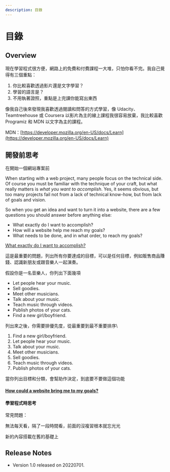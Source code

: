 ```yaml
---
description: 目錄
---
```


# 目錄

## Overview

現在學習程式很方便，網路上的免費和付費課程一大堆，只怕你看不完。我自己覺得有三個重點：

1. 你比較喜歡透過影片還是文字學習？
2. 學習的語言是？
3. 不用執著證照，重點是上完課你能寫出東西

像我自己後來發現我喜歡透過閱讀和問答的方式學習，像 Udacity、Teamtreehouse 或 Coursera 以影片為主的線上課程我很容易放棄，我比較喜歡 Programiz 和 MDN 以文字為主的課程。



MDN：[https://developer.mozilla.org/en-US/docs/Learn](https://developer.mozilla.org/en-US/docs/Learn)



## 開發前思考

在開始一個網站專案前

When starting with a web project, many people focus on the technical side. Of course you must be familiar with the technique of your craft, but what really matters is _what you want to accomplish_. Yes, it seems obvious, but too many projects fail not from a lack of technical know-how, but from lack of goals and vision.



So when you get an idea and want to turn it into a website, there are a few questions you should answer before anything else:

* What exactly do I want to accomplish?
* How will a website help me reach my goals?
* What needs to be done, and in what order, to reach my goals?

[What exactly do I want to accomplish?](https://developer.mozilla.org/en-US/docs/Learn/Common\_questions/Thinking\_before\_coding#what\_exactly\_do\_i\_want\_to\_accomplish)

這是最重要的問題，列出所有你要達成的目標，可以是任何目標，例如販售商品賺錢、認識新朋友或跟音樂人一起演奏。

假設你是一名音樂人，你列出下面幾項

* Let people hear your music.
* Sell goodies.
* Meet other musicians.
* Talk about your music.
* Teach music through videos.
* Publish photos of your cats.
* Find a new girl/boyfriend.



列出來之後，你需要排優先度，從最重要到最不重要排序\


1. Find a new girl/boyfriend.
2. Let people hear your music.
3. Talk about your music.
4. Meet other musicians.
5. Sell goodies.
6. Teach music through videos.
7. Publish photos of your cats.



當你列出目標和分類，會幫助作決定，到底要不要做這個功能



#### [How could a website bring me to my goals?](https://developer.mozilla.org/en-US/docs/Learn/Common\_questions/Thinking\_before\_coding#how\_could\_a\_website\_bring\_me\_to\_my\_goals) <a href="#how_could_a_website_bring_me_to_my_goals" id="how_could_a_website_bring_me_to_my_goals"></a>

#### &#x20;<a href="#how_could_a_website_bring_me_to_my_goals" id="how_could_a_website_bring_me_to_my_goals"></a>



#### 學習程式時思考

常見問題：

無法每天看，隔了一段時間看，前面的沒複習根本就忘光光

新的內容搭載在舊的基礎上



## Release Notes

* Version 1.0 released on 20220701.

